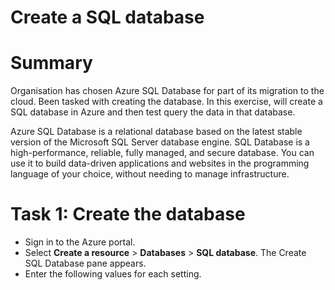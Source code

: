# Create a SQL database

# Summary
<p>Organisation has chosen Azure SQL Database for part of its migration to the cloud. Been tasked with creating the database.
In this exercise, will create a SQL database in Azure and then test query the data in that database.</p>

<p>Azure SQL Database is a relational database based on the latest stable version of the Microsoft SQL Server database engine. SQL Database is a high-performance, reliable, fully managed, and secure database. You can use it to build data-driven applications and websites in the programming language of your choice, without needing to manage infrastructure.</p>

# Task 1: Create the database
<ul>
  <li>Sign in to the Azure portal.</li>
  <li>Select <b>Create a resource</b> > <b>Databases</b> > <b>SQL database</b>. The Create SQL Database pane appears.</li>
  <li>Enter the following values for each setting.</li>
</ul>
